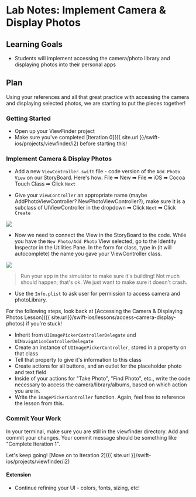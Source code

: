 # Lab Notes: Implement Camera & Display Photos

## Learning Goals

* Students will implement accessing the camera/photo library and displaying photos into their personal apps

## Plan

Using your references and all that great practice with accessing the camera and displaying selected photos, we are starting to put the pieces together!

### Getting Started

* Open up your ViewFinder project
* Make sure you've completed [Iteration 0]({{ site.url }}/swift-ios/projects/viewfinder/i2) before starting this!

### Implement Camera & Display Photos

* Add a new `ViewController.swift` file - code version of the `Add Photo View` on our StoryBoard. Here's how: File ➡ New ➡ File ➡ iOS ➡ Cocoa Touch Class ➡ Click `Next`

* Give your `ViewController` an appropriate name (maybe AddPhotoViewController? NewPhotoViewController?), make sure it is a subclass of UIViewController in the dropdown ➡ Click `Next` ➡ Click `Create`

<img class="medium" src="{{ site.url}}/swift-ios/projects/viewfinder/assets/save-new-vc.png">

* Now we need to connect the View in the StoryBoard to the code. While you have the `New Photo/Add Photo` View selected, go to the Identity Inspector in the Utilities Pane. In the form for class, type in (it will autocomplete) the name you gave your ViewController class.

<img class="medium" src="{{ site.url}}/swift-ios/projects/viewfinder/assets/vc-new-setup.png">

> Run your app in the simulator to make sure it's building! Not much should happen; that's ok. We just want to make sure it doesn't crash.

* Use the `Info.plist` to ask user for permission to access camera and photoLibrary.

For the following steps, look back at [Accessing the Camera & Displaying Photos Lesson]({{ site.url}}/swift-ios/lessons/access-camera-display-photos) if you're stuck!
* Inherit from `UIImagePickerControllerDelegate` and `UINavigationControllerDelegate`
* Create an instance of `UIImagePickerController`, stored in a property on that class
* Tell that property to give it's information to this class
* Create actions for all buttons, and an outlet for the placeholder photo and text field
* Inside of your actions for "Take Photo", "Find Photo", etc., write the code necessary to access the camera/library/albums, based on which action you are in.
* Write the `imagePickerController` function. Again, feel free to reference the lesson from this.

### Commit Your Work

In your terminal, make sure you are still in the viewfinder directory. Add and commit your changes. Your commit message should be something like "Complete Iteration 1".

Let's keep going! [Move on to Iteration 2]({{ site.url }}/swift-ios/projects/viewfinder/i2)

#### Extension

* Continue refining your UI - colors, fonts, sizing, etc!
